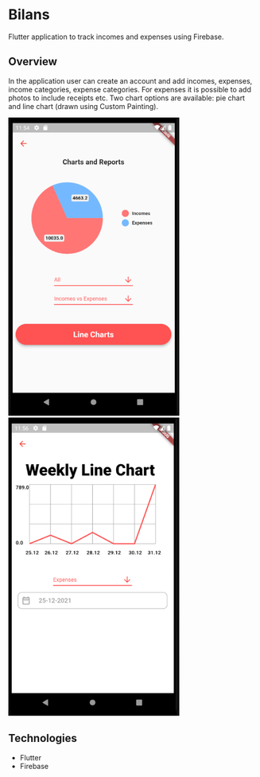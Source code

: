 # Bilans

Flutter application to track incomes and expenses using Firebase.

## Overview
In the application user can create an account and add incomes, expenses, income categories, expense categories. For expenses it is possible to add photos to include receipts etc. Two chart options are available: pie chart and line chart (drawn using Custom Painting).

<img src="https://github.com/ZuzaTwardowska/Bilans-app/blob/main/screenshots/pie_chart.png" height="600"> <img src="https://github.com/ZuzaTwardowska/Bilans-app/blob/main/screenshots/line_chart.png" height="600">

## Technologies
- Flutter
- Firebase
